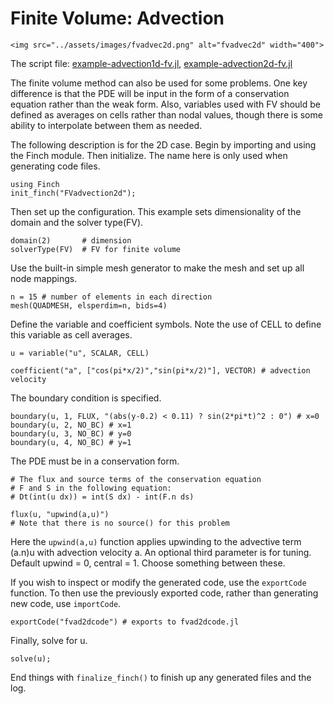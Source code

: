 # Finite Volume: Advection

```@raw html
<img src="../assets/images/fvadvec2d.png" alt="fvadvec2d" width="400">
```

The script file: [example-advection1d-fv.jl](https://github.com/paralab/Finch/blob/master/Finch/examples/example-advection1d-fv.jl), 
[example-advection2d-fv.jl](https://github.com/paralab/Finch/blob/master/Finch/examples/example-advection2d-fv.jl)

The finite volume method can also be used for some problems. One key difference is that the PDE will be input in the form of a conservation equation rather than the weak form. Also, variables used with FV should be defined as averages on cells rather than nodal values, though there is some ability to interpolate between them as needed. 

The following description is for the 2D case. Begin by importing and using the Finch module. Then initialize. The name here is only used when generating code files.
```
using Finch
init_finch("FVadvection2d");
```
Then set up the configuration. This example sets dimensionality of the domain and the solver type(FV).
```
domain(2) 		# dimension
solverType(FV)	# FV for finite volume
```
Use the built-in simple mesh generator to make the mesh and set up all node mappings.
```
n = 15 # number of elements in each direction
mesh(QUADMESH, elsperdim=n, bids=4)
```
Define the variable and coefficient symbols. Note the use of CELL to define this variable as cell averages.
```
u = variable("u", SCALAR, CELL)

coefficient("a", ["cos(pi*x/2)","sin(pi*x/2)"], VECTOR) # advection velocity
```
The boundary condition is specified.
```
boundary(u, 1, FLUX, "(abs(y-0.2) < 0.11) ? sin(2*pi*t)^2 : 0") # x=0
boundary(u, 2, NO_BC) # x=1
boundary(u, 3, NO_BC) # y=0
boundary(u, 4, NO_BC) # y=1
```
The PDE must be in a conservation form.
```
# The flux and source terms of the conservation equation
# F and S in the following equation:
# Dt(int(u dx)) = int(S dx) - int(F.n ds)

flux(u, "upwind(a,u)") 
# Note that there is no source() for this problem
```
Here the `upwind(a,u)` function applies upwinding to the advective term (a.n)u with advection velocity a. An optional third parameter is for tuning. Default upwind = 0, central = 1. Choose something between these.

If you wish to inspect or modify the generated code, use the `exportCode` function. To then use the previously exported code, rather than generating new code, use `importCode`.
```
exportCode("fvad2dcode") # exports to fvad2dcode.jl
```
Finally, solve for u.
```
solve(u);
```
End things with `finalize_finch()` to finish up any generated files and the log.